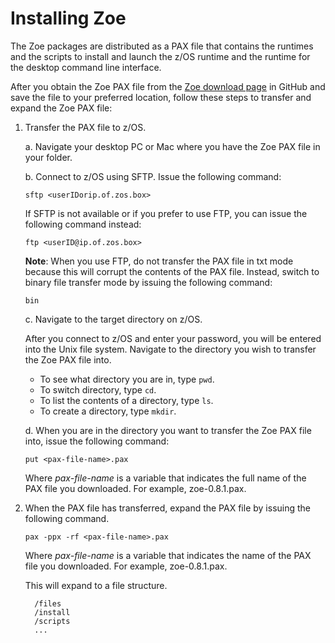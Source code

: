 # Installing Zoe

The Zoe packages are distributed as a PAX file that contains the runtimes and the scripts to install and launch the z/OS runtime and the runtime for the desktop command line interface.

After you obtain the Zoe PAX file from the [Zoe download page](https://github.com/gizafoundation/Downloads/releases) in GitHub and save the file to your preferred location, follow these steps to transfer and expand the Zoe PAX file:

1. Transfer the PAX file to z/OS.

    a. Navigate your desktop PC or Mac where you have the Zoe PAX file in your folder.

    b. Connect to z/OS using SFTP. Issue the following command:

     ```
     sftp <userIDorip.of.zos.box>
     ```

     If SFTP is not available or if you prefer to use FTP, you can issue the following command instead:

     ```
     ftp <userID@ip.of.zos.box>
     ```

     **Note**: When you use FTP, do not transfer the PAX file in txt mode because this will corrupt the contents of the PAX file. Instead, switch to binary file transfer mode by issuing the following command:

     ```
     bin
     ```

    c. Navigate to the target directory on z/OS.

    After you connect to z/OS and enter your password, you will be entered into the Unix file system. Navigate to the directory you wish to transfer the Zoe PAX file into.
    
     - To see what directory you are in, type `pwd`.
     - To switch directory, type `cd`.
     - To list the contents of a directory, type `ls`.
     - To create a directory, type `mkdir`.  

    d. When you are in the directory you want to transfer the Zoe PAX file into, issue the following command:

     ```
     put <pax-file-name>.pax
     ```

    Where _pax-file-name_ is a variable that indicates the full name of the PAX file you downloaded. For example, zoe-0.8.1.pax.

2. When the PAX file has transferred, expand the PAX file by issuing the following command.  

    ```
    pax -ppx -rf <pax-file-name>.pax
    ```  

    Where _pax-file-name_ is a variable that indicates the name of the PAX file you downloaded. For example, zoe-0.8.1.pax.

    This will expand to a file structure.

    ```
      /files
      /install
      /scripts
      ...
    ```
